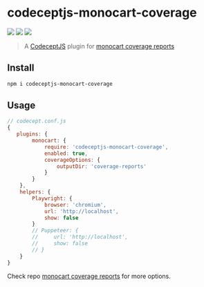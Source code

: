 # codeceptjs-monocart-coverage
[![](https://img.shields.io/npm/v/codeceptjs-monocart-coverage)](https://www.npmjs.com/package/codeceptjs-monocart-coverage)
[![](https://badgen.net/npm/dw/codeceptjs-monocart-coverage)](https://www.npmjs.com/package/codeceptjs-monocart-coverage)
![](https://img.shields.io/github/license/cenfun/codeceptjs-monocart-coverage)


> A [CodeceptJS](https://github.com/codeceptjs/CodeceptJS/) plugin for [monocart coverage reports](https://github.com/cenfun/monocart-coverage-reports)

## Install
```sh
npm i codeceptjs-monocart-coverage
```

## Usage
```js
// codecept.conf.js
{
   plugins: {
        monocart: {
            require: 'codeceptjs-monocart-coverage',
            enabled: true,
            coverageOptions: {
                outputDir: 'coverage-reports'
            }
        }
    },
    helpers: {
        Playwright: {
            browser: 'chromium',
            url: 'http://localhost',
            show: false
        }
        // Puppeteer: {
        //     url: 'http://localhost',
        //     show: false
        // }
    }
}
```

Check repo [monocart coverage reports](https://github.com/cenfun/monocart-coverage-reports) for more options.